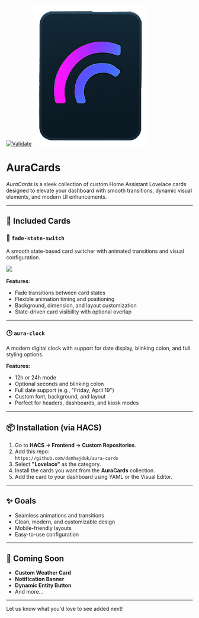 [![Validate](https://github.com/danhajduk/aura-cards/actions/workflows/validate.yaml/badge.svg)](https://github.com/danhajduk/aura-cards/actions/workflows/validate.yaml)
![AuraCards Logo](https://github.com/danhajduk/aura-cards/raw/main/logo.png)

# AuraCards

_AuraCards_ is a sleek collection of custom Home Assistant Lovelace cards designed to elevate your dashboard with smooth transitions, dynamic visual elements, and modern UI enhancements.

---

## 🌟 Included Cards

### 🔄 `fade-state-switch`
A smooth state-based card switcher with animated transitions and visual configuration.

<img src="https://raw.githubusercontent.com/danhajduk/aura-cards/main/docs/state-fade-switch.gif" width="600"/>

**Features:**
- Fade transitions between card states
- Flexible animation timing and positioning
- Background, dimension, and layout customization
- State-driven card visibility with optional overlap

---

### 🕒 `aura-clock`
A modern digital clock with support for date display, blinking colon, and full styling options.

**Features:**
- 12h or 24h mode
- Optional seconds and blinking colon
- Full date support (e.g., "Friday, April 19")
- Custom font, background, and layout
- Perfect for headers, dashboards, and kiosk modes

---

## 📦 Installation (via HACS)

1. Go to **HACS → Frontend → Custom Repositories**.
2. Add this repo:  
   `https://github.com/danhajduk/aura-cards`
3. Select **"Lovelace"** as the category.
4. Install the cards you want from the **AuraCards** collection.
5. Add the card to your dashboard using YAML or the Visual Editor.

---

## ✨ Goals

- Seamless animations and transitions
- Clean, modern, and customizable design
- Mobile-friendly layouts
- Easy-to-use configuration

---

## 🔭 Coming Soon

- **Custom Weather Card**
- **Notification Banner**
- **Dynamic Entity Button**
- And more...

---

Let us know what you'd love to see added next!
